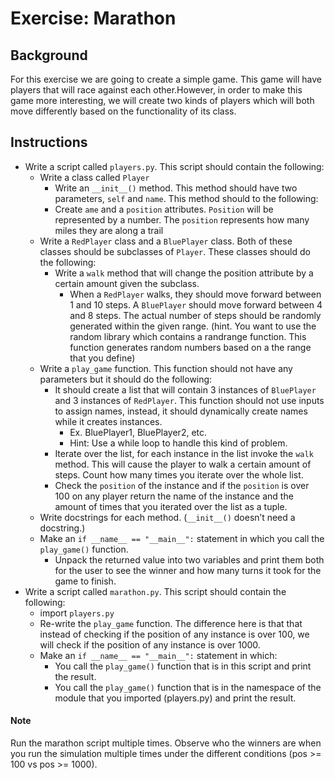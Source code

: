 # Exercise: Marathon #

## Background ## 
For this exercise we are going to create a simple game. This game will have players that will race against each other.However, in order to make this
game more interesting, we will create two kinds of players which will both move differently based on the functionality of its class.

## Instructions ##
- Write a script called `players.py`. This script should contain the following:
  - Write a class called `Player`
    - Write an `__init__()` method. This method should have two parameters, `self` and `name`. This method should to the following:
    - Create ​`ame` and a `position` attributes. `Position` will be represented by a number. The `position` represents how many miles they are along a trail
  - Write a `RedPlayer` class and a `BluePlayer` class. Both of these classes should be subclasses of `Player`. These classes should do the following:
    - Write a `walk` method that will change the position attribute by a certain amount given the subclass.
      - When a `RedPlayer` walks, they should move forward between 1 and 10 steps. A `BluePlayer` should move forward between 4 and 8 steps. The actual number of steps should be randomly generated within the given range. (hint. You want to use the random library which contains a randrange function. This function generates random numbers based on a the range that you define)
  - Write a `play_game` function. This function should not have any parameters but it should do the following:
    - It should create a list that will contain 3 instances of `BluePlayer` and 3 instances of `RedPlayer`. This function should not use inputs to assign names, instead, it should dynamically create names while it creates instances.
      - Ex. BluePlayer1, BluePlayer2, etc.
      - Hint: Use a while loop to handle this kind of problem.
    - Iterate over the list, for each instance in the list invoke the `walk` method. This will cause the player to walk a certain amount of steps. Count how many times you iterate over the whole list.
    - Check the `position` of the instance and if the `position` is over 100 on any player return the name of the instance and the amount of times that you iterated over the list as a tuple.
  - Write docstrings for each method. (`__init__()` doesn’t need a docstring.)
  - Make an `if __name__ == "__main__":` statement in which you call the `play_game()` function.
    - Unpack the returned value into two variables and print them both for the user to see the winner and how many turns it took for the game to finish.
- Write a script called `marathon.py`. This script should contain the following:
  - import `players.py`
  - Re-write the `play_game` function. The difference here is that that instead of checking if the position of any instance is over 100, we will check if the position of any instance is over 1000.
  - Make an `if __name__ == "__main__":` statement in which:
    - You call the `play_game()` function that is in this script and print the result. 
    - You call the `play_game()` function that is in the namespace of the module that you imported (players.py) and print the result.

#### Note ####
Run the marathon script multiple times. Observe who the winners are when you run the simulation multiple times under the different conditions
(pos >= 100 vs pos >= 1000).
